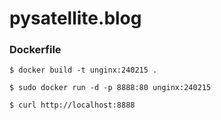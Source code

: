 # pysatellite.blog

### Dockerfile
```
$ docker build -t unginx:240215 .

$ sudo docker run -d -p 8888:80 unginx:240215

$ curl http://localhost:8888
```
